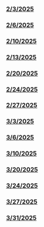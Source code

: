 ### [2/3/2025](Meeting%20Notes/2-3-25.md)
### [2/6/2025](Meetingv%20Notes/2-6-25.md)
### [2/10/2025](Meeting%20Notes/2-10-25.md)
### [2/13/2025](Meeting%20Notes/2-13-25.md)
### [2/20/2025](Meeting%20Notes/2-20-25.md)
### [2/24/2025](Meeting%20Notes/2-24-25.md)
### [2/27/2025](Meeting%20Notes/2-27-25.md)
### [3/3/2025](Meeting%20Notes/3-3-25.md)
### [3/6/2025](Meeting%20Notes/3-6-25.md)
### [3/10/2025](Meeting%20Notes/3-10-25.md)
### [3/20/2025](Meeting%20Notes/3-20-25.md)
### [3/24/2025](Meeting%20Notes/3-24-25.md)
### [3/27/2025](Meeting%20Notes/3-27-25.md)
### [3/31/2025](Meeting%20Notes/3-31-25.md)
